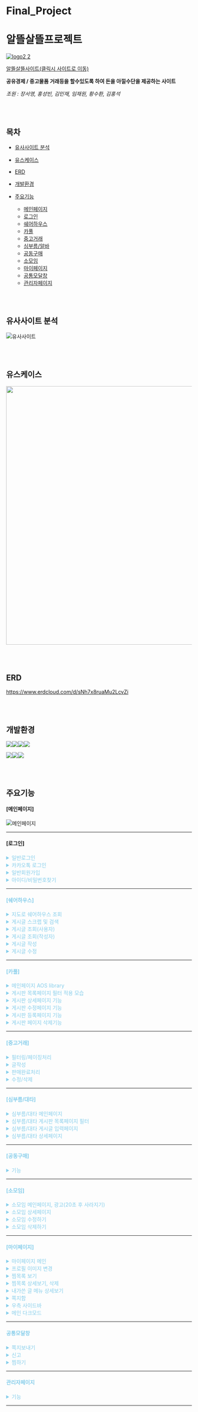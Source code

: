 # Final_Project

<h1>알뜰살뜰프로젝트</h1>



<a href="http://3.38.209.77/thrifty/"> ![logo2 2](https://github.com/hongsuk2615/Final_Project/assets/117423274/10a38829-d9a5-4cfc-87d8-f2c9bf5adbd8) </a>

<a href="http://3.38.209.77/thrifty/">알뜰살뜰사이트(클릭시 사이트로 이동)</a>

<b>공유경제 / 중고물품 거래등을 할수있도록 하여 돈을 아낄수단을 제공하는 사이트</b>



<i>조원 : 장서영, 홍성빈, 김민재, 임재원, 황수환, 김홍석</i>

<br><br>
<h2>목차</h2>

* [유사사이트 분석](#유사사이트-분석)

* [유스케이스](#유스케이스)

* [ERD](#erd)

* [개발환경](#개발환경)

* [주요기능](#주요기능)
  * [메인페이지](#메인페이지)
  * [로그인](#로그인)
  * [쉐어하우스](#쉐어하우스)
  * [카풀](#카풀)
  * [중고거래](#중고거래)
  * [심부름/알바](#심부름알바)
  * [공동구매](#공동구매)
  * [소모임](#소모임)
  * [마이페이지](#마이페이지)
  * [공통모달창](#공통모달창)
  * [관리자페이지](#관리자페이지)

<br><br>

<h2>유사사이트 분석</h2>

![유사사이트](https://github.com/hongsuk2615/Final_Project/assets/117423274/a13cd31b-0ad2-4894-b007-8cff243aa28a)


<br><br>
<h2>유스케이스</h2>

<img src="https://github.com/hongsuk2615/Final_Project/assets/117423274/1e633c3e-a503-41bb-9ee9-262834186158" width = "600" height="700">


<br><br>
<h2>ERD</h2>
<a href="https://www.erdcloud.com/d/sNh7x8ruaMu2LcvZi">https://www.erdcloud.com/d/sNh7x8ruaMu2LcvZi</a>

<br><br>
<h2>개발환경</h2>

<img src="https://img.shields.io/badge/html5-E34F26?style=for-the-badge&logo=html5&logoColor=white"><img src="https://img.shields.io/badge/css-1572B6?style=for-the-badge&logo=css3&logoColor=white"><img src="https://img.shields.io/badge/javascript-F7DF1E?style=for-the-badge&logo=javascript&logoColor=white"><img src="https://img.shields.io/badge/jquery-0769AD?style=for-the-badge&logo=jquery&logoColor=white">

<img src="https://img.shields.io/badge/spring-6DB33F?style=for-the-badge&logo=spring&logoColor=white"><img src="https://img.shields.io/badge/mysql-4479A1?style=for-the-badge&logo=mysql&logoColor=white"><img src="https://img.shields.io/badge/amazonaws-232F3E?style=for-the-badge&logo=amazonaws&logoColor=white">


<br><br>
<h2>주요기능</h2>

 <h4>[메인페이지]</h4>

![메인페이지](https://github.com/hongsuk2615/Final_Project/assets/117423274/bf709c21-e973-4ba9-bf0d-153518c93453)

<hr/>

 <h4>[로그인]</h4>
<div style="color : skyblue;" >

<details>
<summary>일반로그인</summary>
<div markdown="1">
  
 ![일반로그인](https://github.com/hongsuk2615/Final_Project/assets/117423274/e30589af-9bcc-4032-b511-4fc9b4b4b2b4)

</div>
</details>



<details>
<summary>카카오톡 로그인</summary>
<div markdown="1">
  
![카카오로그인](https://github.com/hongsuk2615/Final_Project/assets/117423274/5c0f2d14-0197-4782-ad0e-68225335bea8)

</div>
</details>


<details>
<summary>일반회원가입</summary>
<div markdown="1">
  
![회원가입1](https://github.com/hongsuk2615/Final_Project/assets/117423274/a66419b1-06a8-4fa7-9e82-652750f7c9c9)

![회원가입2](https://github.com/hongsuk2615/Final_Project/assets/117423274/c9a7c196-826c-4521-8e71-bb2a72c5f56a)

![회원가입3](https://github.com/hongsuk2615/Final_Project/assets/117423274/42f71b33-15d0-4aab-82ba-7fbaa1e4eee1)

</div>
</details>


<details>
<summary>아이디/비밀번호찾기</summary>
<div markdown="1">

![아이디비밀번호찾기](https://github.com/hongsuk2615/Final_Project/assets/117423274/8aea85eb-8091-42ef-8814-5ee36f2264ff)

</div>
</details>
<hr/>

 <h4>[쉐어하우스]</h4>
<details>
<summary>지도로 쉐어하우스 조회</summary>
<div markdown="1">
 
![지도조회](https://github.com/hongsuk2615/Final_Project/assets/117423182/2850836d-e8e4-44b5-8f89-6323154df48d)

</div>
</details>
<details>
<summary>게시글 스크랩 및 검색</summary>
<div markdown="1">

![스크랩및검색](https://github.com/hongsuk2615/Final_Project/assets/117423182/98782e15-9097-4983-8bc4-5530a8d3ba00)

</div>
</details>
<details>
<summary>게시글 조회(사용자)</summary>
<div markdown="1">

![사용자글조회](https://github.com/hongsuk2615/Final_Project/assets/117423182/e22d6b43-b7f6-486a-b9ee-d95db9eb5960)

</div>
</details>
<details>
<summary>게시글 조회(작성자)</summary>
<div markdown="1">

![글작성자글조회](https://github.com/hongsuk2615/Final_Project/assets/117423182/d79f3667-fa79-4b12-8bd9-992d78767767)

</div>
</details>
<details>
<summary>게시글 작성</summary>
<div markdown="1">

![글작성](https://github.com/hongsuk2615/Final_Project/assets/117423182/289a8c22-6b59-45cf-9acc-65cf786ee2df)

</div>
</details>
<details>
<summary>게시글 수정</summary>
<div markdown="1">

![글수정하기](https://github.com/hongsuk2615/Final_Project/assets/117423182/634266d0-72d0-4d97-98fd-5bcbaa05e692)

</div>
</details>

<hr/>

 <h4>[카풀]</h4>
<details>
<summary>메인페이지 AOS library</summary>
<div markdown="1">

![ezgif com-video-to-gif](https://github.com/hongsuk2615/Final_Project/assets/117426079/dfddbbab-3691-4a6b-ab2a-5f931750633f)


</div>
</details>

<details>
<summary>게시판 목록페이지 필터 적용 모습</summary>
<div markdown="1">

![ezgif com-video-to-gif (1)](https://github.com/hongsuk2615/Final_Project/assets/117426079/76c7ac7d-6afd-4bac-8ae1-fe85d46bcdcc)


</div>
</details>

<details>
<summary>게시판 상세페이지 기능</summary>
<div markdown="1">

![ezgif com-video-to-gif (2)](https://github.com/hongsuk2615/Final_Project/assets/117426079/7c144345-2a60-4d37-91e5-848de72f212c)


</div>
</details>
<details>
<summary>게시판 수정페이지 기능</summary>
<div markdown="1">

![ezgif com-video-to-gif (3)](https://github.com/hongsuk2615/Final_Project/assets/117426079/5e63bf89-76f4-45e9-aa0d-e5ca2162dc77)

</div>
</details>

<details>
<summary>게시판 등록페이지 기능</summary>
<div markdown="1">

![ezgif com-video-to-gif (4)](https://github.com/hongsuk2615/Final_Project/assets/117426079/680ff131-edcd-44c3-890e-4c58c8c0edd7)

</div>
<P>등록페이지 내 카카오 Map API 기능</P>

![ezgif com-video-to-gif (7)](https://github.com/hongsuk2615/Final_Project/assets/117426079/1e46e833-46d0-4f08-a18f-06c2df5128dc)

</details>

<details>
<summary>게시판 페이지 삭제기능</summary>
<div markdown="1">

![ezgif com-video-to-gif (5)](https://github.com/hongsuk2615/Final_Project/assets/117426079/2857dc7b-6dcb-48c2-9f8f-ee1c39bec2ec)

</div>
</details>

<hr/>

 <h4>[중고거래]</h4>


<details>
<summary>필터링/페이징처리</summary>
<div markdown="1">

![중고거래](https://github.com/hongsuk2615/Final_Project/assets/117423274/939c46d0-26b2-462d-96a9-100916bf1a88)

</div>
</details>

<details>
<summary>글작성</summary>
<div markdown="1">

![중고거래 글작성](https://github.com/hongsuk2615/Final_Project/assets/117423274/cfcf00fd-8bac-4c2f-88c0-914e63e661c3)

</div>
</details>

<details>
<summary>판매완료처리</summary>
<div markdown="1">

![중고거래 판매완료](https://github.com/hongsuk2615/Final_Project/assets/117423274/f3914d2a-d425-4a97-80c8-a682bcd9c6a1)

</div>
</details>

<details>
<summary>수정/삭제</summary>
<div markdown="1">

![중고거래 수정삭제](https://github.com/hongsuk2615/Final_Project/assets/117423274/442f548d-7dce-4e16-9446-6a5db7344a78)

</div>
</details>


<hr/>


<h4>[심부름/대타]</h4>

<details>
<summary>심부름/대타 메인페이지</summary>
<div markdown="1">

![ezgif com-video-to-gif (6)](https://github.com/hongsuk2615/Final_Project/assets/117426079/3de1a099-0376-4031-9cba-046030094aca)

</div>
</details>

<details>
<summary>심부름/대타 게시판 목록페이지 필터</summary>
<div markdown="1">

![ezgif com-video-to-gif (8)](https://github.com/hongsuk2615/Final_Project/assets/117426079/27d4cf3f-50ae-48da-a9cf-14e86d075c44)

<p>게시판 목록페이지 검색필터</p>

![ezgif com-video-to-gif (9)](https://github.com/hongsuk2615/Final_Project/assets/117426079/a9607bc0-2ec2-4ad3-9a4e-6f890992e3f0)

</div>
</details>


<details>
<summary>심부름/대타 게시글 입력페이지</summary>
<div markdown="1">

![ezgif com-video-to-gif (10)](https://github.com/hongsuk2615/Final_Project/assets/117426079/5ac74d57-3989-45de-905d-f7a3e82a13b2)

<p>게시글 입력페이지 카카오 Map API 기능</p>

![ezgif com-video-to-gif (11)](https://github.com/hongsuk2615/Final_Project/assets/117426079/eaef7547-ddef-4129-a5b8-419ba2e8c775)

</div>
</details>

<details>
<summary>심부름/대타 상세페이지</summary>
<div markdown="1">

![ezgif com-video-to-gif (12)](https://github.com/hongsuk2615/Final_Project/assets/117426079/0a977b79-a009-47c3-bd0a-2c7257d4e262)

</div>
</details>

<hr/>

 <h4>[공동구매]</h4>

<details>
<summary>기능</summary>
<div markdown="1">

움짤

</div>
</details>
<hr/>

 <h4>[소모임]</h4>
<details>
<summary>소모임 메인페이지, 광고(20초 후 사라지기)</summary>
<div markdown="1">
 
![소모임 메인 페이지](https://github.com/hongsuk2615/Final_Project/assets/59534382/6507fba2-ca0b-453d-9ada-4bc68ea9330d)

</div>
</details>

<details>
<summary>소모임 상세페이지</summary>
<div markdown="1">

![소모임 상세보기](https://github.com/hongsuk2615/Final_Project/assets/59534382/3602c0bc-1835-448e-beba-2937e1e1e024)

</div>
</details>


<details>
<summary>소모임 수정하기</summary>
<div markdown="1">


![소모임 수정하기](https://github.com/hongsuk2615/Final_Project/assets/59534382/b71b36a9-83de-4176-aceb-7c25fbac4685)

</div>
</details>

<details>
<summary>소모임 삭제하기</summary>
<div markdown="1">

![소모임 삭제하기](https://github.com/hongsuk2615/Final_Project/assets/59534382/4753c691-b1ac-47ef-8b6e-c83f02e1e5f1)

</div>
</details>
<hr/>

 <h4>[마이페이지]</h4>
<details>
<summary>마이페이지 메인</summary>
<div markdown="1">

![마이페이 메인](https://github.com/hongsuk2615/Final_Project/assets/59534382/d9ecbde7-c9f4-4462-a3ad-d2226b6ec9cc)

</div>
</details>


<details>
<summary>프로필 이미지 변경</summary>
<div markdown="1">

 ![프로필 이미지 변경](https://github.com/hongsuk2615/Final_Project/assets/59534382/82eff180-6739-4fe5-8bcb-d5db8c6970b2)

</div>
</details>


<details>
<summary>찜목록 보기</summary>
<div markdown="1">

![찜목록 보기](https://github.com/hongsuk2615/Final_Project/assets/59534382/ac71806a-822d-413f-9cf3-d2b47e570af0)

</div>
</details>



<details>
<summary>찜목록 상세보기, 삭제</summary>
<div markdown="1">

![찜목록 상세보기, 삭제 ](https://github.com/hongsuk2615/Final_Project/assets/59534382/10e23df2-54aa-497b-9e7d-04c241680a8a)

</div>
</details>


<details>
<summary>내가쓴 글 메뉴 상세보기 </summary>
<div markdown="1">

![내가쓴글 메뉴 상세보기](https://github.com/hongsuk2615/Final_Project/assets/59534382/f4629f55-7569-447e-8c9b-7695e1532e16)

</div>
</details>


<details>
<summary> 쪽지함 </summary>
<div markdown="1">

![쪽지함](https://github.com/hongsuk2615/Final_Project/assets/59534382/cdf5b2f3-83ba-40d9-b958-522c4ec1a875)

</div>
</details>


<details>
<summary> 우측 사이드바 </summary>
<div markdown="1">

![우측 사이드바](https://github.com/hongsuk2615/Final_Project/assets/59534382/535c55be-7bb4-4c5c-9e7f-b3e413b7592c)

</div>
</details>


<details>
<summary> 메인 다크모드 </summary>
<div markdown="1">

![다크모드](https://github.com/hongsuk2615/Final_Project/assets/59534382/f1dd88c4-0c17-44c6-9dab-87a97782ecaa)

</div>
</details>
<hr/>

<h4>공통모달창</h4>

<details>
<summary> 쪽지보내기 </summary>
<div markdown="1">
-비로그인상태

 
![메세지보내기](https://github.com/hongsuk2615/Final_Project/assets/117423274/b9b130d4-c9e0-4536-b476-088a600ee641)

-로그인상태


![쪽지보내기2](https://github.com/hongsuk2615/Final_Project/assets/117423274/ae37e552-52c5-4307-8d4f-1209a0bfbc59)

</div>
</details>

<details>
<summary> 신고 </summary>
<div markdown="1">

![신고](https://github.com/hongsuk2615/Final_Project/assets/117423274/422fad58-2300-4da4-a5e8-06ebf6a4084e)

</div>
</details>

<details>
<summary> 찜하기 </summary>
<div markdown="1">

![찜](https://github.com/hongsuk2615/Final_Project/assets/117423274/6e3b84b5-e531-4301-b659-ee298cc7d851)

</div>
</details>
<hr/>

<h4>관리자페이지</h4>

<details>
<summary> 기능 </summary>
<div markdown="1">

움짤

</div>
</details>
<hr/>



